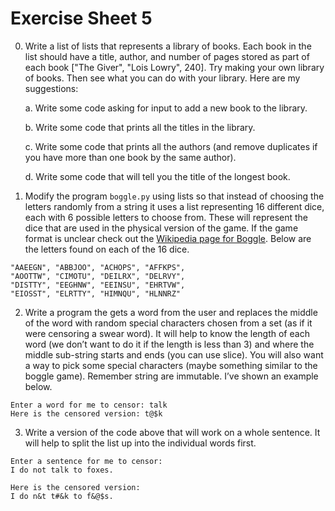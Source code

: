 # Exercise Sheet 5

0. Write a list of lists that represents a library of books. Each book in the list should have a title, author, and number of pages stored as part of each book ["The Giver", "Lois Lowry", 240]. Try making your own library of books. Then see what you can do with your library. Here are my suggestions:

   a. Write some code asking for input to add a new book to the library.

   b. Write some code that prints all the titles in the library.

   c. Write some code that prints all the authors (and remove duplicates if you have more
   than one book by the same author).

   d. Write some code that will tell you the title of the longest book.

1. Modify the program `boggle.py` using lists so that instead of choosing the letters randomly from a string it uses a list representing 16 different dice, each with 6 possible letters to choose from. These will represent the dice that are used in the physical version of the game. If the game format is unclear check out the [Wikipedia page for Boggle](https://en.wikipedia.org/wiki/Boggle). Below are the letters found on each of the 16 dice.

```plaintext
"AAEEGN", "ABBJOO", "ACHOPS", "AFFKPS",
"AOOTTW", "CIMOTU", "DEILRX", "DELRVY",
"DISTTY", "EEGHNW", "EEINSU", "EHRTVW",
"EIOSST", "ELRTTY", "HIMNQU", "HLNNRZ"
```

2. Write a program the gets a word from the user and replaces the middle of the word with random special characters chosen from a set (as if it were censoring a swear word). It will help to know the length of each word (we don’t want to do it if the length is less than 3) and where the middle sub-string starts and ends (you can use slice). You will also want a way to pick some special characters (maybe something similar to the boggle game). Remember string are immutable. I’ve shown an example below.

```plaintext
Enter a word for me to censor: talk
Here is the censored version: t@$k
```

3. Write a version of the code above that will work on a whole sentence. It will help to split the list up into the individual words first.

```plaintext
Enter a sentence for me to censor:
I do not talk to foxes.

Here is the censored version:
I do n&t t#&k to f&@$s.
```
